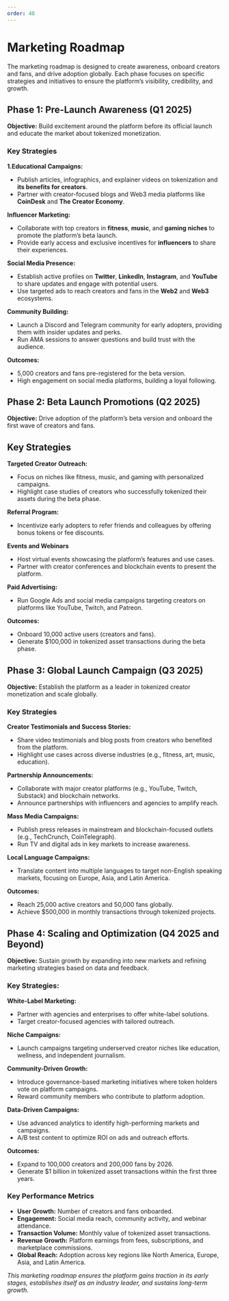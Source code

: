 ```yaml
---
order: 40
---
```


# Marketing Roadmap

The marketing roadmap is designed to create awareness, onboard creators and fans, and drive adoption globally. Each phase focuses on specific strategies and initiatives to ensure the platform’s visibility, credibility, and growth.

## Phase 1: Pre-Launch Awareness (Q1 2025)

**Objective:** Build excitement around the platform before its official launch and educate the market about tokenized monetization.

### Key Strategies

**1.Educational Campaigns:**

- Publish articles, infographics, and explainer videos on tokenization and **its benefits for creators**.
- Partner with creator-focused blogs and Web3 media platforms like **CoinDesk** and **The Creator Economy**.

**Influencer Marketing:**

- Collaborate with top creators in **fitness**, **music**, and **gaming niches** to promote the platform’s beta launch.
- Provide early access and exclusive incentives for **influencers** to share their experiences.

**Social Media Presence:**

- Establish active profiles on **Twitter**, **LinkedIn**, **Instagram**, and **YouTube** to share updates and engage with potential users.
- Use targeted ads to reach creators and fans in the **Web2** and **Web3** ecosystems.

**Community Building:**

- Launch a Discord and Telegram community for early adopters, providing them with insider updates and perks.
- Run AMA sessions to answer questions and build trust with the audience.

**Outcomes:**

- 5,000 creators and fans pre-registered for the beta version.
- High engagement on social media platforms, building a loyal following.

## Phase 2: Beta Launch Promotions (Q2 2025)

**Objective:** Drive adoption of the platform’s beta version and onboard the first wave of creators and fans.

## Key Strategies

**Targeted Creator Outreach:**

- Focus on niches like fitness, music, and gaming with personalized campaigns.
- Highlight case studies of creators who successfully tokenized their assets during the beta phase.

**Referral Program:**

- Incentivize early adopters to refer friends and colleagues by offering bonus tokens or fee discounts.

**Events and Webinars**

- Host virtual events showcasing the platform’s features and use cases.
- Partner with creator conferences and blockchain events to present the platform.

**Paid Advertising:**

- Run Google Ads and social media campaigns targeting creators on platforms like YouTube, Twitch, and Patreon.

**Outcomes:**

- Onboard 10,000 active users (creators and fans).
- Generate $100,000 in tokenized asset transactions during the beta phase.

## Phase 3: Global Launch Campaign (Q3 2025)

**Objective:** Establish the platform as a leader in tokenized creator monetization and scale globally.

### Key Strategies

**Creator Testimonials and Success Stories:**

- Share video testimonials and blog posts from creators who benefited from the platform.
- Highlight use cases across diverse industries (e.g., fitness, art, music, education).

**Partnership Announcements:**

- Collaborate with major creator platforms (e.g., YouTube, Twitch, Substack) and blockchain networks.
- Announce partnerships with influencers and agencies to amplify reach.

**Mass Media Campaigns:**

- Publish press releases in mainstream and blockchain-focused outlets (e.g., TechCrunch, CoinTelegraph).
- Run TV and digital ads in key markets to increase awareness.

**Local Language Campaigns:**

- Translate content into multiple languages to target non-English speaking markets, focusing on Europe, Asia, and Latin America.

**Outcomes:**

- Reach 25,000 active creators and 50,000 fans globally.
- Achieve $500,000 in monthly transactions through tokenized projects.

## Phase 4: Scaling and Optimization (Q4 2025 and Beyond)

**Objective:** Sustain growth by expanding into new markets and refining marketing strategies based on data and feedback.

### Key Strategies:

**White-Label Marketing:**

- Partner with agencies and enterprises to offer white-label solutions.
- Target creator-focused agencies with tailored outreach.

**Niche Campaigns:**

- Launch campaigns targeting underserved creator niches like education, wellness, and independent journalism.

**Community-Driven Growth:**

- Introduce governance-based marketing initiatives where token holders vote on platform campaigns.
- Reward community members who contribute to platform adoption.

**Data-Driven Campaigns:**

- Use advanced analytics to identify high-performing markets and campaigns.
- A/B test content to optimize ROI on ads and outreach efforts.

**Outcomes:**

- Expand to 100,000 creators and 200,000 fans by 2026.
- Generate $1 billion in tokenized asset transactions within the first three years.

### Key Performance Metrics

- **User Growth:** Number of creators and fans onboarded.
- **Engagement:** Social media reach, community activity, and webinar attendance.
- **Transaction Volume:** Monthly value of tokenized asset transactions.
- **Revenue Growth:** Platform earnings from fees, subscriptions, and marketplace commissions.
- **Global Reach:** Adoption across key regions like North America, Europe, Asia, and Latin America.

*This marketing roadmap ensures the platform gains traction in its early stages, establishes itself as an industry leader, and sustains long-term growth.*
